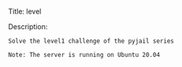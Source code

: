 Title: level

Description:
```
Solve the level1 challenge of the pyjail series

Note: The server is running on Ubuntu 20.04
```
